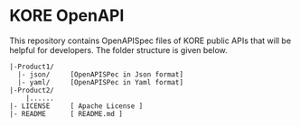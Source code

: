 # KORE OpenAPI

This repository contains OpenAPISpec files of KORE public APIs that will be helpful for developers. The folder structure is given below.

````
|-Product1/
  |- json/     [OpenAPISPec in Json format]
  |- yaml/     [OpenAPISPec in Yaml format]
|-Product2/
    |......
|- LICENSE     [ Apache License ]
|- README      [ README.md ]

````

